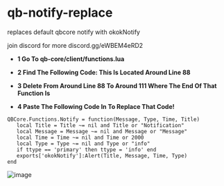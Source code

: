 # qb-notify-replace
replaces default qbcore notify with okokNotify

join discord for more discord.gg/eWBEM4eRD2

- **1 Go To qb-core/client/functions.lua**

- **2 Find The Following Code: This Is Located Around Line 88**

- **3 Delete From Around Line 88 To Around 111 Where The End Of That Function Is**

- **4 Paste The Following Code In To Replace That Code!**


 ```
QBCore.Functions.Notify = function(Message, Type, Time, Title)
    local Title = Title ~= nil and Title or "Notification"
    local Message = Message ~= nil and Message or "Message"
    local Time = Time ~= nil and Time or 2000
    local Type = Type ~= nil and Type or "info"
    if ttype == 'primary' then ttype = 'info' end
    exports['okokNotify']:Alert(Title, Message, Time, Type)
end
```

![image](https://github.com/kocaka14/qb-notify-replace/assets/101359455/f890b16b-0435-4a5d-8b16-944227ac6fd7)

